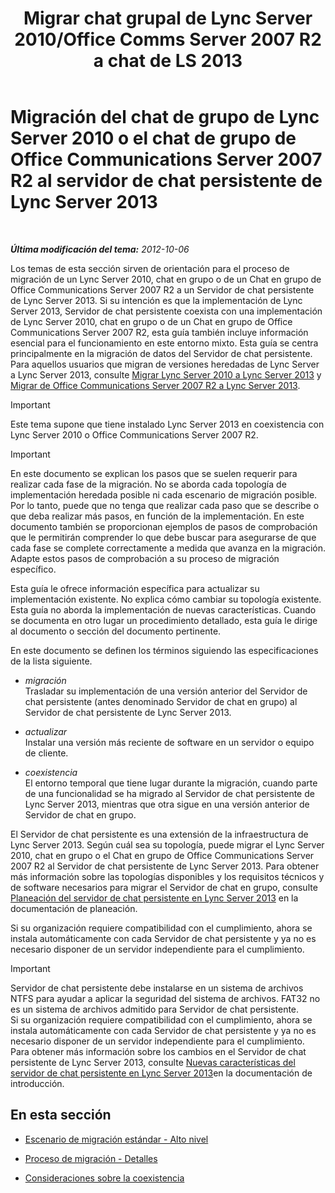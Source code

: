 ﻿---
title: "Migrar chat grupal de Lync Server 2010/Office Comms Server 2007 R2 a chat de LS 2013"
TOCTitle: "Migr. de LS 2010, conv. de gr. ou conv. de gr. OCS 2007 R2 vers LS 2013, serv. de conv. perm."
ms:assetid: 5b4d3db1-6eba-4932-b49c-f60bcf9488f9
ms:mtpsurl: https://technet.microsoft.com/es-es/library/Gg615442(v=OCS.15)
ms:contentKeyID: 48275379
ms.date: 01/07/2017
mtps_version: v=OCS.15
ms.translationtype: HT
---

# Migración del chat de grupo de Lync Server 2010 o el chat de grupo de Office Communications Server 2007 R2 al servidor de chat persistente de Lync Server 2013

 

_**Última modificación del tema:** 2012-10-06_

Los temas de esta sección sirven de orientación para el proceso de migración de un Lync Server 2010, chat en grupo o de un Chat en grupo de Office Communications Server 2007 R2 a un Servidor de chat persistente de Lync Server 2013. Si su intención es que la implementación de Lync Server 2013, Servidor de chat persistente coexista con una implementación de Lync Server 2010, chat en grupo o de un Chat en grupo de Office Communications Server 2007 R2, esta guía también incluye información esencial para el funcionamiento en este entorno mixto. Esta guía se centra principalmente en la migración de datos del Servidor de chat persistente. Para aquellos usuarios que migran de versiones heredadas de Lync Server a Lync Server 2013, consulte [Migrar Lync Server 2010 a Lync Server 2013](migration-from-lync-server-2010-to-lync-server-2013.md) y [Migrar de Office Communications Server 2007 R2 a Lync Server 2013](migration-from-office-communications-server-2007-r2-to-lync-server-2013.md).

> [!IMPORTANT]  
> Este tema supone que tiene instalado Lync Server 2013 en coexistencia con Lync Server 2010 o Office Communications Server 2007 R2.



> [!IMPORTANT]  
> En este documento se explican los pasos que se suelen requerir para realizar cada fase de la migración. No se aborda cada topología de implementación heredada posible ni cada escenario de migración posible. Por lo tanto, puede que no tenga que realizar cada paso que se describe o que deba realizar más pasos, en función de la implementación. En este documento también se proporcionan ejemplos de pasos de comprobación que le permitirán comprender lo que debe buscar para asegurarse de que cada fase se complete correctamente a medida que avanza en la migración. Adapte estos pasos de comprobación a su proceso de migración específico.



Esta guía le ofrece información específica para actualizar su implementación existente. No explica cómo cambiar su topología existente. Esta guía no aborda la implementación de nuevas características. Cuando se documenta en otro lugar un procedimiento detallado, esta guía le dirige al documento o sección del documento pertinente.

En este documento se definen los términos siguiendo las especificaciones de la lista siguiente.

  - *migración*  
    Trasladar su implementación de una versión anterior del Servidor de chat persistente (antes denominado Servidor de chat en grupo) al Servidor de chat persistente de Lync Server 2013.

<!-- end list -->

  - *actualizar*  
    Instalar una versión más reciente de software en un servidor o equipo de cliente.

<!-- end list -->

  - *coexistencia*  
    El entorno temporal que tiene lugar durante la migración, cuando parte de una funcionalidad se ha migrado al Servidor de chat persistente de Lync Server 2013, mientras que otra sigue en una versión anterior de Servidor de chat en grupo.

El Servidor de chat persistente es una extensión de la infraestructura de Lync Server 2013. Según cuál sea su topología, puede migrar el Lync Server 2010, chat en grupo o el Chat en grupo de Office Communications Server 2007 R2 al Servidor de chat persistente de Lync Server 2013. Para obtener más información sobre las topologías disponibles y los requisitos técnicos y de software necesarios para migrar el Servidor de chat en grupo, consulte [Planeación del servidor de chat persistente en Lync Server 2013](lync-server-2013-planning-for-persistent-chat-server.md) en la documentación de planeación.

Si su organización requiere compatibilidad con el cumplimiento, ahora se instala automáticamente con cada Servidor de chat persistente y ya no es necesario disponer de un servidor independiente para el cumplimiento.

> [!IMPORTANT]  
> Servidor de chat persistente debe instalarse en un sistema de archivos NTFS para ayudar a aplicar la seguridad del sistema de archivos. FAT32 no es un sistema de archivos admitido para Servidor de chat persistente.<br />
> Si su organización requiere compatibilidad con el cumplimiento, ahora se instala automáticamente con cada Servidor de chat persistente y ya no es necesario disponer de un servidor independiente para el cumplimiento. Para obtener más información sobre los cambios en el Servidor de chat persistente de Lync Server 2013, consulte <a href="lync-server-2013-new-persistent-chat-server-features.md">Nuevas características del servidor de chat persistente en Lync Server 2013</a>en la documentación de introducción.


## En esta sección

  - [Escenario de migración estándar - Alto nivel](standard-migration-scenario-high-level.md)

  - [Proceso de migración - Detalles](migration-process-details.md)

  - [Consideraciones sobre la coexistencia](coexistence-considerations.md)

